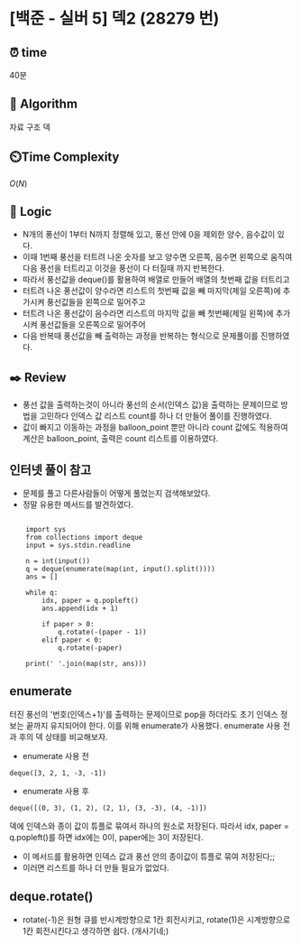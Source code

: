 # [백준 - 실버 5] 덱2 (28279 번)

## ⏰  **time**

40분

## :pushpin: **Algorithm**

자료 구조
덱

## ⏲️**Time Complexity**

$O(N)$

## :round_pushpin: **Logic**

- N개의 풍선이 1부터 N까지 정렬해 있고, 풍선 안에 0을 제외한 양수, 음수값이 있다.
- 이때 1번째 풍선을 터트려 나온 숫자를 보고 양수면 오른쪽, 음수면 왼쪽으로 움직여 다음 풍선을 터트리고 이것을 풍선이 다 터질때 까지 반복한다.
- 따라서 풍선값을 deque()를 활용하여 배열로 만들어 배열의 첫번째 값을 터트리고
- 터트려 나온 풍선값이 양수라면 리스트의 첫번째 값을 빼 마지막(제일 오른쪽)에 추가시켜 풍선값들을 왼쪽으로 밀어주고
- 터트려 나온 풍선값이 음수라면 리스트의 마지막 값을 빼 첫번째(제일 왼쪽)에 추가시켜 풍선값들을 오른쪽으로 밀어주어
- 다음 반복때 풍선값을 빼 출력하는 과정을 반복하는 형식으로 문제풀이를 진행하였다.

## :black_nib: **Review**

- 풍선 값을 출력하는것이 아니라 풍선의 순서(인덱스 값)을 출력하는 문제이므로 방법을 고민하다 인덱스 값 리스트 count를 하나 더 만들어 풀이를 진행하였다.
- 값이 빠지고 이동하는 과정을 balloon_point 뿐만 아니라 count 값에도 적용하여 계산은 balloon_point, 출력은 count 리스트를 이용하였다.

## 인터넷 풀이 참고

- 문제를 풀고 다른사람들이 어떻게 풀었는지 검색해보았다.
- 정말 유용한 메서드를 발견하였다.

```commandline
    
    import sys
    from collections import deque
    input = sys.stdin.readline
    
    n = int(input())
    q = deque(enumerate(map(int, input().split())))
    ans = []
    
    while q:
        idx, paper = q.popleft()
        ans.append(idx + 1)
    
        if paper > 0:
            q.rotate(-(paper - 1))
        elif paper < 0:
            q.rotate(-paper)
    
    print(' '.join(map(str, ans)))  
```

## enumerate

터진 풍선의 '번호(인덱스+1)'를 출력하는 문제이므로 pop을 하더라도 초기 인덱스 정보는 끝까지 유지되어야 한다.
이를 위해 enumerate가 사용했다. enumerate 사용 전과 후의 덱 상태를 비교해보자.

- enumerate 사용 전

`deque([3, 2, 1, -3, -1])`

- enumerate 사용 후

`deque([(0, 3), (1, 2), (2, 1), (3, -3), (4, -1)])`

덱에 인덱스와 종이 값이 튜플로 묶여서 하나의 원소로 저장된다.
따라서 idx, paper = q.popleft()를 하면 idx에는 0이, paper에는 3이 저장된다.

- 이 메서드를 활용하면 인덱스 값과 풍선 안의 종이값이 튜플로 묶여 저장된다;;
- 이러면 리스트를 하나 더 만들 필요가 없었다.

## deque.rotate()

- rotate(-1)은 원형 큐를 반시계방향으로 1칸 회전시키고, rotate(1)은 시계방향으로 1칸 회전시킨다고 생각하면 쉽다. (개사기네;)